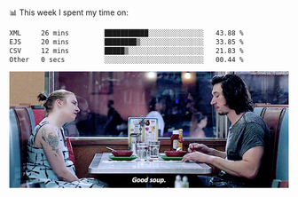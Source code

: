 📊 This week I spent my time on:
<!--START_SECTION:waka-->

```text
XML     26 mins         ███████████░░░░░░░░░░░░░░   43.88 %
EJS     20 mins         ████████▒░░░░░░░░░░░░░░░░   33.85 %
CSV     12 mins         █████▒░░░░░░░░░░░░░░░░░░░   21.83 %
Other   0 secs          ░░░░░░░░░░░░░░░░░░░░░░░░░   00.44 %
```

<!--END_SECTION:waka-->


![](goodSoup.gif)
